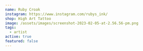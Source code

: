 ```yaml
---
name: Ruby Croak
instagram: https://www.instagram.com/rubys_ink/
shop: High Art Tattoo
image: /assets/images/screenshot-2023-02-05-at-2.56.56-pm.png
tags:
  - artist
active: true
featured: false
---
```

